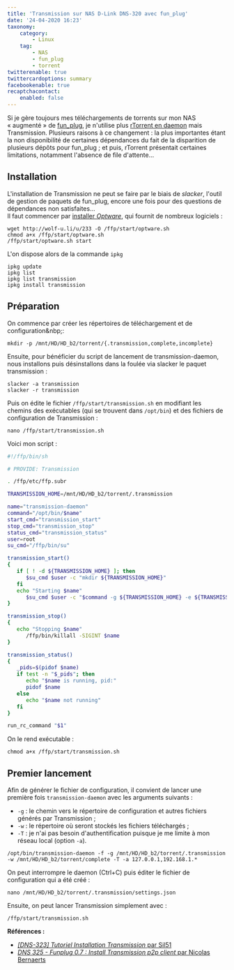 ```yaml
---
title: 'Transmission sur NAS D-Link DNS-320 avec fun_plug'
date: '24-04-2020 16:23'
taxonomy:
    category:
        - Linux
    tag:
        - NAS
        - fun_plug
        - torrent
twitterenable: true
twittercardoptions: summary
facebookenable: true
recaptchacontact:
    enabled: false
---
```


Si je gère toujours mes téléchargements de torrents sur mon NAS «&nbsp;augmenté&nbsp;» de [fun_plug](https://nas-tweaks.net/371/hdd-installation-of-the-fun_plug-0-7-on-nas-devices/), je n'utilise plus [rTorrent en daemon](/blog/rtorrent-en-daemon) mais Transmission. Plusieurs raisons à ce changement&nbsp;: la plus importantes étant la non disponibilité de certaines dépendances du fait de la disparition de plusieurs dépôts pour fun_plug&nbsp;; et puis, rTorrent présentait certaines limitations, notamment l'absence de file d'attente...

## Installation

L'installation de Transmission ne peut se faire par le biais de _slacker_, l'outil de gestion de paquets de fun_plug, encore une fois pour des questions de dépendances non satisfaites...     
Il faut commencer par [installer _Optware_](https://nas-tweaks.net/219/installation-of-optware-on-the-d-link-dns-320-dns-325-dns-343-and-conceptronic-ch3mnas/), qui fournit de nombreux logiciels&nbsp;:

```shell
wget http://wolf-u.li/u/233 -O /ffp/start/optware.sh
chmod a+x /ffp/start/optware.sh
/ffp/start/optware.sh start
```

L'on dispose alors de la commande `ipkg`&nbsp;

```shell
ipkg update
ipkg list
ipkg list transmission
ipkg install transmission
```

## Préparation

On commence par créer les répertoires de téléchargement et de configuration&nbp;:

```shell
mkdir -p /mnt/HD/HD_b2/torrent/{.transmission,complete,incomplete}
```

Ensuite, pour bénéficier du script de lancement de transmission-daemon, nous installons puis désinstallons dans la foulée via slacker le paquet transmission&nbsp;:

```shell
slacker -a transmission
slacker -r transmission
```

Puis on édite le fichier `/ffp/start/transmission.sh` en modifiant les chemins des exécutables (qui se trouvent dans `/opt/bin`) et des fichiers de configuration de Transmission&nbsp;:

```shell
nano /ffp/start/transmission.sh 
```

Voici mon script&nbsp;:
```bash
#!/ffp/bin/sh

# PROVIDE: Transmission

. /ffp/etc/ffp.subr

TRANSMISSION_HOME=/mnt/HD/HD_b2/torrent/.transmission

name="transmission-daemon"
command="/opt/bin/$name"
start_cmd="transmission_start"
stop_cmd="transmission_stop"
status_cmd="transmission_status"
user=root
su_cmd="/ffp/bin/su"

transmission_start()
{
   if [ ! -d ${TRANSMISSION_HOME} ]; then
      $su_cmd $user -c "mkdir ${TRANSMISSION_HOME}"
   fi
   echo "Starting $name"
      $su_cmd $user -c "$command -g ${TRANSMISSION_HOME} -e ${TRANSMISSION_HOME}/$name.log"
}

transmission_stop()
{
   echo "Stopping $name"
      /ffp/bin/killall -SIGINT $name
}

transmission_status()
{
   _pids=$(pidof $name)
   if test -n "$_pids"; then
      echo "$name is running, pid:"
      pidof $name
   else
      echo "$name not running"
   fi
}

run_rc_command "$1"
```

On le rend exécutable&nbsp;:

```shell
chmod a+x /ffp/start/transmission.sh
```

## Premier lancement

Afin de générer le fichier de configuration, il convient de lancer une première fois `transmission-daemon` avec les arguments suivants&nbsp;:

- `-g`&nbsp;: le chemin vers le répertoire de configuration et autres fichiers générés par Transmission&nbsp;;
- `-w`&nbsp;: le répertoire où seront stockés les fichiers téléchargés&nbsp;;
- `-T`&nbsp;: je n'ai pas besoin d'authentification puisque je me limite à mon réseau local (option `-a`).

```shell
/opt/bin/transmission-daemon -f -g /mnt/HD/HD_b2/torrent/.transmission -w /mnt/HD/HD_b2/torrent/complete -T -a 127.0.0.1,192.168.1.*
```
On peut interrompre le daemon (Ctrl+C) puis éditer le fichier de configuration qui a été créé&nbsp;:

```shell
nano /mnt/HD/HD_b2/torrent/.transmission/settings.json 
```

Ensuite, on peut lancer Transmission simplement avec&nbsp;:

```shell
/ffp/start/transmission.sh
```

**Références&nbsp;:**
- [_[DNS-323] Tutoriel Installation Transmission_ par Sil51](http://www.bernaerts-nicolas.fr/nas/71-dns325-ffp07/226-dns325-ffp7-transmission)
- [_DNS 325 - Funplug 0.7 : Install Transmission p2p client_ par Nicolas Bernaerts](http://www.sil51.com/informatique/dns-323/7-dns-323-tutoriel-installation-transmission.html)